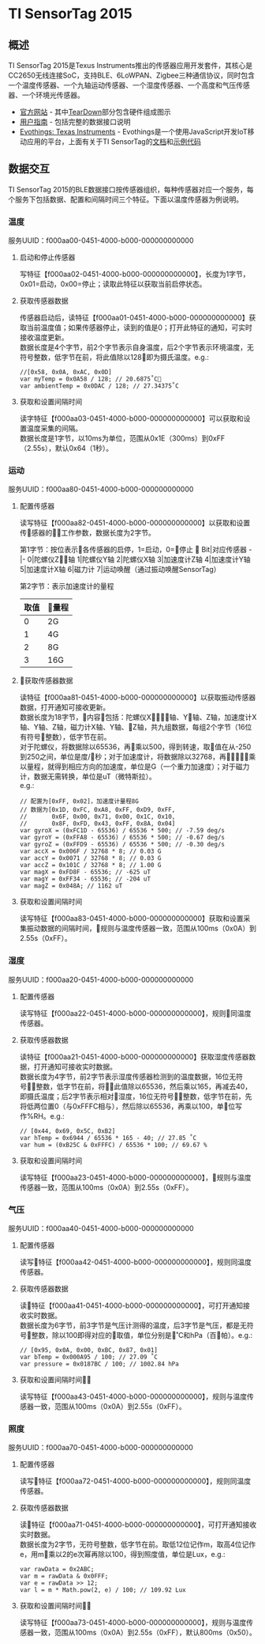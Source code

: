 # TI SensorTag 2015

## 概述

TI SensorTag 2015是Texus Instruments推出的传感器应用开发套件，其核心是CC2650无线连接SoC，支持BLE、6LoWPAN、Zigbee三种通信协议，同时包含一个温度传感器、一个九轴运动传感器、一个湿度传感器、一个高度和气压传感器、一个环境光传感器。

* [官方网站](http://www.ti.com/ww/en/wireless_connectivity/sensortag/index.html) - 其中[TearDown](http://www.ti.com/ww/en/wireless_connectivity/sensortag/tearDown.html)部分包含硬件组成图示
* [用户指南](http://processors.wiki.ti.com/index.php/CC2650_SensorTag_User's_Guide) - 包括完整的数据接口说明
* [Evothings: Texas Instruments](http://evothings.com/things/texasinstruments) - Evothings是一个使用JavaScript开发IoT移动应用的平台，上面有关于TI SensorTag的[文档](https://evothings.com/ti-sensortag-starter-kit/)和[示例代码](http://evothings.com/quick-guide-to-making-a-mobile-app-for-the-ti-sensortag-using-javascript/)

## 数据交互

TI SensorTag 2015的BLE数据接口按传感器组织，每种传感器对应一个服务，每个服务下包括数据、配置和间隔时间三个特征。下面以温度传感器为例说明。

### 温度

服务UUID：f000aa00-0451-4000-b000-000000000000

1. 启动和停止传感器

    写特征【f000aa02-0451-4000-b000-000000000000】，长度为1字节，0x01=启动，0x00=停止；读取此特征以获取当前启停状态。

1. 获取传感器数据

    传感器启动后，读特征【f000aa01-0451-4000-b000-000000000000】获取当前温度值；如果传感器停止，读到的值是0；打开此特征的通知，可实时接收温度更新。  
    数据长度是4个字节，前2个字节表示自身温度，后2个字节表示环境温度，无符号整数，低字节在前，将此值除以128即为摄氏温度。e.g.:  
    ```
    //[0x58, 0x0A, 0xAC, 0x0D]
    var myTemp = 0x0A58 / 128; // 20.6875˚C
    var ambientTemp = 0x0DAC / 128; // 27.34375˚C
    ```

1. 获取和设置间隔时间

    读字特征【f000aa03-0451-4000-b000-000000000000】可以获取和设置温度采集的间隔。  
    数据长度是1字节，以10ms为单位，范围从0x1E（300ms）到0xFF（2.55s），默认0x64（1秒）。

### 运动

服务UUID：f000aa80-0451-4000-b000-000000000000

1. 配置传感器

    读写特征【f000aa82-0451-4000-b000-000000000000】以获取和设置传感器的工作参数，数据长度为2字节。  
    
    第1字节：按位表示各传感器的启停，1=启动，0=停止
    
    Bit|对应传感器
    -|-
    0|陀螺仪Z轴
    1|陀螺仪Y轴
    2|陀螺仪X轴
    3|加速度计Z轴
    4|加速度计Y轴
    5|加速度计X轴
    6|磁力计
    7|运动唤醒（通过振动唤醒SensorTag）
    
    第2字节：表示加速度计的量程

    取值|量程
    -|-
    0|2G
    1|4G
    2|8G
    3|16G

1. 获取传感器数据

    读特征【f000aa81-0451-4000-b000-000000000000】以获取振动传感器数据，打开通知可接收更新。  
    数据长度为18字节，内容包括：陀螺仪X轴、Y轴、Z轴，加速度计X轴、Y轴、Z轴，磁力计X轴、Y轴、Z轴，共九组数据，每组2个字节（16位有符号整数），低字节在前。  
    对于陀螺仪，将数据除以65536，再乘以500，得到转速，取值在从-250到250之间，单位是度/秒；对于加速度计，将数据除以32768，再乘以量程，就得到相应方向的加速度，单位是G（一个重力加速度）；对于磁力计，数据无需转换，单位是uT（微特斯拉）。  
    e.g.:  
    ```
    // 配置为[0xFF, 0x02]，加速度计量程8G
    // 数据为[0x1D, 0xFC, 0xA8, 0xFF, 0xD9, 0xFF, 
    //       0x6F, 0x00, 0x71, 0x00, 0x1C, 0x10, 
    //       0x8F, 0xFD, 0x43, 0xFF, 0x8A, 0x04]
    var gyroX = (0xFC1D - 65536) / 65536 * 500; // -7.59 deg/s
    var gyroY = (0xFFA8 - 65536) / 65536 * 500; // -0.67 deg/s
    var gyroZ = (0xFFD9 - 65536) / 65536 * 500; // -0.30 deg/s
    var accX = 0x006F / 32768 * 8; // 0.03 G
    var accY = 0x0071 / 32768 * 8; // 0.03 G
    var accZ = 0x101C / 32768 * 8; // 1.00 G
    var magX = 0xFD8F - 65536; // -625 uT
    var magY = 0xFF34 - 65536; // -204 uT
    var magZ = 0x048A; // 1162 uT
    ```

1. 获取和设置间隔时间

    读写特征【f000aa83-0451-4000-b000-000000000000】获取和设置采集振动数据的间隔时间，规则与温度传感器一致，范围从100ms（0x0A）到2.55s（0xFF）。

### 湿度

服务UUID：f000aa20-0451-4000-b000-000000000000

1. 配置传感器

    读写特征【f000aa22-0451-4000-b000-000000000000】，规则同温度传感器。

1. 获取传感器数据

    读特征【f000aa21-0451-4000-b000-000000000000】获取湿度传感器数据，打开通知可接收实时数据。  
    数据长度为4字节，前2字节表示湿度传感器检测到的温度数据，16位无符号整数，低字节在前，将此值除以65536，然后乘以165，再减去40，即摄氏温度；后2字节表示相对湿度，16位无符号整数，低字节在前，先将低两位置0（与0xFFFC相与），然后除以65536，再乘以100，单位写作%RH。e.g.:  
    ```
    // [0x44, 0x69, 0x5C, 0xB2]
    var hTemp = 0x6944 / 65536 * 165 - 40; // 27.85 ˚C
    var hum = (0xB25C & 0xFFFC) / 65536 * 100; // 69.67 %
    ```

1. 获取和设置间隔时间

    读写特征【f000aa23-0451-4000-b000-000000000000】，规则与温度传感器一致，范围从100ms（0x0A）到2.55s（0xFF）。

### 气压

服务UUID：f000aa40-0451-4000-b000-000000000000

1. 配置传感器

    读写特征【f000aa42-0451-4000-b000-000000000000】，规则同温度传感器。

1. 获取传感器数据

    读特征【f000aa41-0451-4000-b000-000000000000】，可打开通知接收实时数据。  
	数据长度为6字节，前3字节是气压计测得的温度，后3字节是气压，都是无符号整数，除以100即得对应的取值，单位分别是˚C和hPa（百帕）。e.g.:  
    ```
    // [0x95, 0x0A, 0x00, 0xBC, 0x87, 0x01]
    var bTemp = 0x000A95 / 100; // 27.09 ˚C
    var pressure = 0x0187BC / 100; // 1002.84 hPa
    ```

1. 获取和设置间隔时间

    读写特征【f000aa43-0451-4000-b000-000000000000】，规则与温度传感器一致，范围从100ms（0x0A）到2.55s（0xFF）。

### 照度

服务UUID：f000aa70-0451-4000-b000-000000000000

1. 配置传感器

    读写特征【f000aa72-0451-4000-b000-000000000000】，规则同温度传感器。

1. 获取传感器数据

    读特征【f000aa71-0451-4000-b000-000000000000】，可打开通知接收实时数据。  
	数据长度为2字节，无符号整数，低字节在前。取低12位记作m，取高4位记作e，用m乘以2的e次幂再除以100，得到照度值，单位是Lux，e.g.:  
    ```
    var rawData = 0x2ABC;
    var m = rawData & 0x0FFF;
    var e = rawData >> 12;
    var l = m * Math.pow(2, e) / 100; // 109.92 Lux
    ```

1. 获取和设置间隔时间

    读写特征【f000aa73-0451-4000-b000-000000000000】，规则与温度传感器一致，范围从100ms（0x0A）到2.55s（0xFF），默认800ms（0x50）。